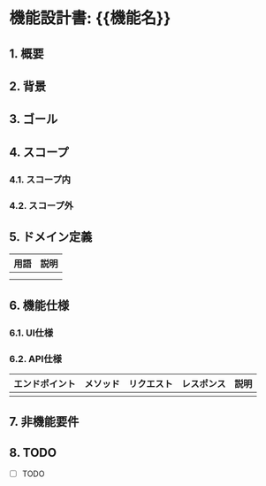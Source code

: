 
# 機能設計書: {{機能名}}

## 1. 概要

<!-- この機能が何をするのか、どのような問題を解決するのかを簡潔に記述する -->

## 2. 背景

<!-- この機能が必要とされるようになった経緯や背景を記述する -->

## 3. ゴール

<!-- この機能が達成すべき目標を具体的に記述する -->

## 4. スコープ

<!-- この機能開発の範囲を明確にする -->

### 4.1. スコープ内

<!-- 対応範囲を記述する -->

### 4.2. スコープ外

<!-- 対応しない範囲を記述する -->

## 5. ドメイン定義

<!-- この機能で利用するドメイン（主要な概念やデータ構造）を定義する -->

| 用語 | 説明 |
| --- | --- |
| <!-- 例: ユーザー --> | <!-- 例: アプリケーションを利用する個人 --> |
| | |

## 6. 機能仕様

<!-- 機能の具体的な動作や仕様を記述する -->

### 6.1. UI仕様

<!-- 画面構成やUIコンポーネントについて記述する。必要であればワイヤーフレームやモックアップへのリンクを記載する -->

### 6.2. API仕様

<!-- この機能で利用または提供するAPIの仕様を記述する -->

| エンドポイント | メソッド | リクエスト | レスポンス | 説明 |
| --- | --- | --- | --- | --- |
| | | | | |

## 7. 非機能要件

<!-- パフォーマンス、セキュリティ、可用性などの非機能要件を記述する -->

## 8. TODO

- [ ] TODO
